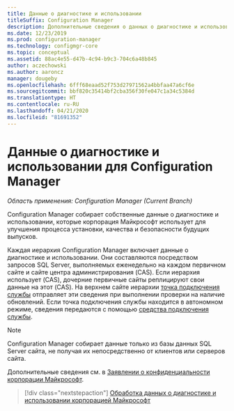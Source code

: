 ```yaml
---
title: Данные о диагностике и использовании
titleSuffix: Configuration Manager
description: Дополнительные сведения о данных о диагностике и использовании, собираемых Configuration Manager для собственных компонентов.
ms.date: 12/23/2019
ms.prod: configuration-manager
ms.technology: configmgr-core
ms.topic: conceptual
ms.assetid: 88ac4e55-d47b-4c94-b9c3-704c6a48b845
author: aczechowski
ms.author: aaroncz
manager: dougeby
ms.openlocfilehash: 6fff68eaad52f753d27971562a4bbfaa47a6cf6e
ms.sourcegitcommit: bbf820c35414bf2cba356f30fe047c1a34c5384d
ms.translationtype: HT
ms.contentlocale: ru-RU
ms.lasthandoff: 04/21/2020
ms.locfileid: "81691352"
---
```

# <a name="diagnostics-and-usage-data-for-configuration-manager"></a>Данные о диагностике и использовании для Configuration Manager

*Область применения: Configuration Manager (Current Branch)*

Configuration Manager собирает собственные данные о диагностике и использовании, которые корпорация Майкрософт использует для улучшения процесса установки, качества и безопасности будущих выпусков.  

Каждая иерархия Configuration Manager включает данные о диагностике и использовании. Они составляются посредством запросов SQL Server, выполняемых еженедельно на каждом первичном сайте и сайте центра администрирования (CAS). Если иерархия использует (CAS), дочерние первичные сайты реплицируют свои данные на этот (CAS). На верхнем сайте иерархии [точка подключения службы](../../servers/deploy/configure/about-the-service-connection-point.md) отправляет эти сведения при выполнении проверки на наличие обновлений. Если точка подключения службы находится в автономном режиме, сведения передаются с помощью [средства подключения службы](../../servers/manage/use-the-service-connection-tool.md).

> [!NOTE]  
> Configuration Manager собирает данные только из базы данных SQL Server сайта, не получая их непосредственно от клиентов или серверов сайта.  

Дополнительные сведения см. в [Заявлении о конфиденциальности корпорации Майкрософт](https://go.microsoft.com/fwlink/?LinkID=626527).  

> [!div class="nextstepaction"]
> [Обработка данных о диагностике и использовании корпорацией Майкрософт](how-diagnostics-and-usage-data-is-used.md)
